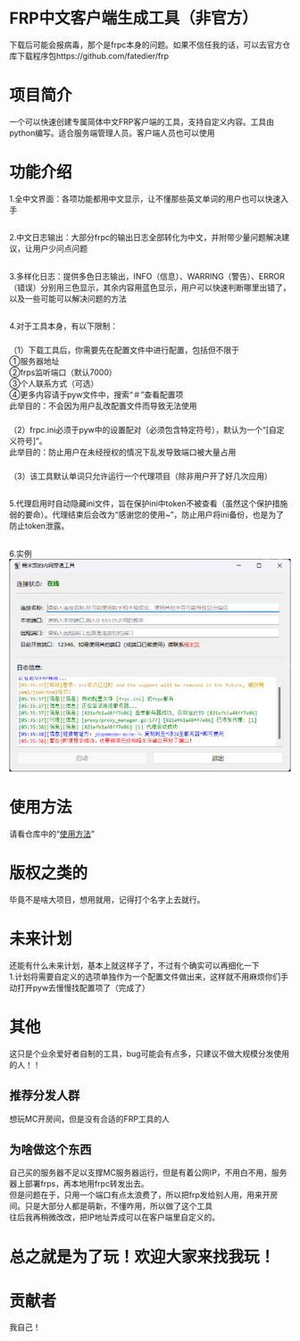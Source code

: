 # FRP中文客户端生成工具（非官方）
下载后可能会报病毒，那个是frpc本身的问题。如果不信任我的话，可以去官方仓库下载程序包https://github.com/fatedier/frp
# 项目简介
一个可以快速创建专属简体中文FRP客户端的工具，支持自定义内容。工具由python编写。适合服务端管理人员。客户端人员也可以使用
# 功能介绍
  
  1.全中文界面：各项功能都用中文显示，让不懂那些英文单词的用户也可以快速入手  
  ##
  2.中文日志输出：大部分frpc的输出日志全部转化为中文，并附带少量问题解决建议，让用户少问点问题  
  ##
  3.多样化日志：提供多色日志输出，INFO（信息）、WARRING（警告）、ERROR（错误）分别用三色显示，其余内容用蓝色显示，用户可以快速判断哪里出错了，以及一些可能可以解决问题的方法  
  ##
  4.对于工具本身，有以下限制：  
###
（1）下载工具后，你需要先在配置文件中进行配置，包括但不限于  
  ①服务器地址  
  ②frps监听端口（默认7000）  
  ③个人联系方式（可选）  
  ④更多内容请于pyw文件中，搜索“＃”查看配置项  
此举目的：不会因为用户乱改配置文件而导致无法使用  
###
（2）frpc.ini必须于pyw中的设置配对（必须包含特定符号），默认为一个“[自定义符号]”。  
此举目的：防止用户在未经授权的情况下乱发导致端口被大量占用  
###
（3）该工具默认单词只允许运行一个代理项目（除非用户开了好几次应用）  
  ##
  5.代理启用时自动隐藏ini文件，旨在保护ini中token不被查看（虽然这个保护措施弱的要命）。代理结束后会改为“感谢您的使用~”，防止用户将ini备份，也是为了防止token泄露。
  ##
  6.实例  
![示例图片](imgs/示例图片.png)
# 使用方法
请看仓库中的“[使用方法](使用方法.md)”
# 版权之类的
毕竟不是啥大项目，想用就用，记得打个名字上去就行。
# 未来计划  
还能有什么未来计划，基本上就这样子了，不过有个确实可以再细化一下  
1.计划将需要自定义的选项单独作为一个配置文件做出来，这样就不用麻烦你们手动打开pyw去慢慢找配置项了（完成了）  
# 其他
这只是个业余爱好者自制的工具，bug可能会有点多，只建议不做大规模分发使用的人！！
## 推荐分发人群
想玩MC开房间，但是没有合适的FRP工具的人
## 为啥做这个东西
自己买的服务器不足以支撑MC服务器运行，但是有着公网IP，不用白不用，服务器上部署frps，再本地用frpc转发出去。  
但是问题在于，只用一个端口有点太浪费了，所以把frp发给别人用，用来开房间。只是大部分人都是萌新，不懂咋用，所以做了这个工具  
往后我再稍微改改，把IP地址弄成可以在客户端里自定义的。  
# 总之就是为了玩！欢迎大家来找我玩！
# 贡献者
我自己！
